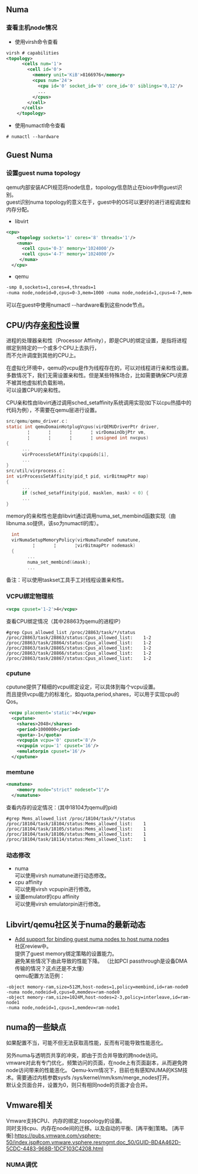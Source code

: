 Numa
-----
### 查看主机node情况  
+ 使用virsh命令查看  
```xml
virsh # capabilities
<topology>
      <cells num='1'>
        <cell id='0'>
          <memory unit='KiB'>8166976</memory>
          <cpus num='24'>
            <cpu id='0' socket_id='0' core_id='0' siblings='0,12'/>
            ...
          </cpus>
        </cell>
      </cells>
    </topology>
```
+ 使用numactl命令查看  
```xml
# numactl --hardware
```
Guest Numa
-----
### 设置guest numa topology
qemu内部安装ACPI规范将node信息，topology信息防止在bios中供guest识别。  
guest识别numa topology的意义在于，guest中的OS可以更好的进行进程调度和内存分配。  
+ libvirt
```xml
<cpu>
    <topology sockets='1' cores='8' threads='1'/>
    <numa>
      <cell cpus='0-3' memory='1024000'/>
      <cell cpus='4-7' memory='1024000'/>
     </numa>
  </cpu>
```
+ qemu
```xml
-smp 8,sockets=1,cores=4,threads=1
-numa node,nodeid=0,cpus=0-3,mem=1000 -numa node,nodeid=1,cpus=4-7,mem=1000
```
可以在guest中使用numactl --hardware看到这些node节点。  

CPU/内存[亲和性]设置
----
进程的处理器亲和性（Processor Affinity），即是CPU的绑定设置，是指将进程绑定到特定的一个或多个CPU上去执行，  
而不允许调度到其他的CPU上。  
  
在虚拟化环境中，qemu的vcpu是作为线程存在的，可以对线程进行亲和性设置。  
多数情况下，我们无需设置亲和性。但是某些特殊场合，比如需要确保CPU资源不被其他虚拟机负载影响，  
可以设置CPU的亲和性。  

CPU亲和性由libvirt通过调用sched_setaffinity系统调用实现(如下以cpu热插中的代码为例），不需要在qemu层进行设置。  
```c
src/qemu/qemu_driver.c：
static int qemuDomainHotplugVcpus(virQEMUDriverPtr driver,
        ¦       ¦       ¦       ¦ virDomainObjPtr vm,
        ¦       ¦       ¦       ¦ unsigned int nvcpus)
{
      ...
      virProcessSetAffinity(cpupids[i],
      ...
}
src/util/virprocess.c：
int virProcessSetAffinity(pid_t pid, virBitmapPtr map)
{
      ...
      if (sched_setaffinity(pid, masklen, mask) < 0) {
      ...
}
```

memory的亲和性也是由libvirt通过调用numa_set_membind函数实现（由libnuma.so提供，该so为numactl的库）。
```c
  int
  virNumaSetupMemoryPolicy(virNumaTuneDef numatune,
          ¦       ¦       ¦virBitmapPtr nodemask)
  {
        ...
        numa_set_membind(&mask);
        ...
```

备注：可以使用taskset工具手工对线程设置亲和性。

### VCPU绑定物理核
```xml
<vcpu cpuset='1-2'>4</vcpu>
```
查看CPU绑定情况（其中28863为qemu的进程IP）
```shell
#grep Cpus_allowed_list /proc/28863/task/*/status 
/proc/28863/task/28863/status:Cpus_allowed_list:    1-2
/proc/28863/task/28864/status:Cpus_allowed_list:    1-2
/proc/28863/task/28865/status:Cpus_allowed_list:    1-2
/proc/28863/task/28866/status:Cpus_allowed_list:    1-2
/proc/28863/task/28867/status:Cpus_allowed_list:    1-2
```
### cputune  
cputune提供了精细的vcpu绑定设定，可以具体到每个vcpu设置。   
而且提供vcpu能力的标准化，如quota,period,shares，可以用于实现cpu的Qos。  
```xml
 <vcpu placement='static'>4</vcpu>
  <cputune>
    <shares>2048</shares>
    <period>1000000</period>
    <quota>-1</quota>
    <vcpupin vcpu='0' cpuset='8'/>
    <vcpupin vcpu='1' cpuset='16'/>
    <emulatorpin cpuset='16'/>
  </cputune>
```
### memtune
```xml
<numatune>
    <memory mode="strict" nodeset="1"/>
  </numatune>
```
查看内存的设定情况：(其中18104为qemu的pid)
```shell
#grep Mems_allowed_list /proc/18104/task/*/status
/proc/18104/task/18104/status:Mems_allowed_list:    1
/proc/18104/task/18105/status:Mems_allowed_list:    1
/proc/18104/task/18106/status:Mems_allowed_list:    1
/proc/18104/task/18114/status:Mems_allowed_list:    1
```

### 动态修改   
+ numa  
可以使用virsh numatune进行动态修改。  
+ cpu affinity  
可以使用virsh vcpupin进行修改。
+ 设置emulator的cpu affinity  
可以使用virsh emulatorpin进行修改。

Libvirt/qemu社区关于numa的最新动态
-----
+ [Add support for binding guest numa nodes to host numa nodes]  
社区review中。  
提供了guest memory绑定策略的设置能力。    
避免某些情况下由此导致的性能下降。 （比如PCI passthrough是设备DMA传输的情况？这点还是不太懂）  
qemu配置方法范例：  
```shell
-object memory-ram,size=512M,host-nodes=1,policy=membind,id=ram-node0 
-numa node,nodeid=0,cpus=0,memdev=ram-node0 
-object memory-ram,size=1024M,host-nodes=2-3,policy=interleave,id=ram-node1 
-numa node,nodeid=1,cpus=1,memdev=ram-node1 
```


[Add support for binding guest numa nodes to host numa nodes]:https://lists.gnu.org/archive/html/qemu-devel/2013-12/msg00568.html
[亲和性]:http://www.ibm.com/developerworks/cn/linux/l-affinity.html

numa的一些缺点
------
如果配置不当，可能不但无法获取高性能，反而有可能导致性能恶化。    

另外numa与透明页共享的冲突，即由于页合并导致的跨node访问。   
vmware对此有专门优化，频繁访问的页面，在node上有页面副本，从而避免跨node访问带来的性能恶化。
Qemu-kvm情况下，目前也有感知NUMA的KSM技术。需要通过内核参数sysfs /sys/kernel/mm/ksm/merge_nodes打开。   
默认全页面合并，设置为0，则只有相同node的页面才会合并。  

[专门优化]:https://pubs.vmware.com/vsphere-50/index.jsp#com.vmware.vsphere.resmgmt.doc_50/GUID-6D818472-D683-410F-84C3-0C56C21F4459.html

Vmware相关
------
Vmware支持CPU、内存的绑定,toppology的设置。  
同时支持cpu、内存在node间的迁移。以及自动的平衡、[再平衡]策略。
[再平衡]:https://pubs.vmware.com/vsphere-50/index.jsp#com.vmware.vsphere.resmgmt.doc_50/GUID-BD4A462D-5CDC-4483-968B-1DCF103C4208.html

### NUMA调优  
[numa optimize]:https://access.redhat.com/site/documentation/en-US/Red_Hat_Enterprise_Linux/7-Beta/html-single/Virtualization_Tuning_and_Optimization_Guide/index.html
